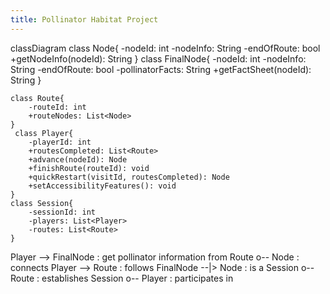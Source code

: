```yaml
---
title: Pollinator Habitat Project
---
```

classDiagram
    class Node{
        -nodeId: int
        -nodeInfo: String
        -endOfRoute: bool
        +getNodeInfo(nodeId): String
    }
    class FinalNode{
        -nodeId: int
        -nodeInfo: String
        -endOfRoute: bool
        -pollinatorFacts: String
        +getFactSheet(nodeId): String
    }

    class Route{
        -routeId: int
        +routeNodes: List<Node>
    }
     class Player{
        -playerId: int 
        +routesCompleted: List<Route>
        +advance(nodeId): Node
        +finishRoute(routeId): void
        +quickRestart(visitId, routesCompleted): Node
        +setAccessibilityFeatures(): void
    }
    class Session{
        -sessionId: int
        -players: List<Player>
        -routes: List<Route>
    }

Player --> FinalNode : get pollinator information from 
Route o-- Node : connects
Player --> Route : follows
FinalNode --|> Node : is a
Session o-- Route : establishes
Session o-- Player : participates in